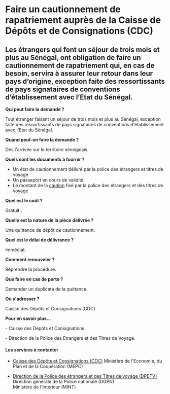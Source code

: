 # Faire un cautionnement de rapatriement auprès de la Caisse de Dépôts et de Consignations (CDC)

Les étrangers qui font un séjour de trois mois et plus au Sénégal, ont obligation de faire un cautionnement de rapatriement qui, en cas de besoin, servira à assurer leur retour dans leur pays d’origine, exception faite des ressortissants de pays signataires de conventions d’établissement avec l’Etat du Sénégal.
------------------------------------------------------------------------------------------------------------------------------------------------------------------------------------------------------------------------------------------------------------------------------------------------------------------------

**Qui peut faire la demande ?**

Tout étranger faisant un séjour de trois mois et plus au Sénégal, exception faite des ressortissants de pays signataires de conventions d'établissement avec l'Etat du Sénégal.

**Quand peut-on faire la demande ?**

Dès l'arrivée sur le territoire sénégalais.

**Quels sont les documents à fournir ?**

*   Un état de cautionnement délivré par la police des étrangers et titres de voyage
*   Un passeport en cours de validité
*   Le montant de la [caution](../../../services/caution.md) fixé par la police des étrangers et des titres de voyage  
    

**Quel est le coût ?**

Gratuit..

**Quelle est la nature de la pièce délivrée ?**

Une quittance de dépôt de cautionnement.

**Quel est le délai de délivrance ?**

Immédiat.

**Comment renouveler ?**

Reprendre la procédure.

**Que faire en cas de perte ?**

Demander un duplicata de la quittance.

**Où s'adresser ?**

Caisse des Dépôts et Consignations (CDC).

**Pour en savoir plus…**

\- Caisse des Dépôts et Consignations.

\- Direction de la Police des Etrangers et des Titres de Voyage.

#### Les services à contacter

*   [Caisse des Dépôts et Consignations (CDC)](../../../services/caisse-des-depots-et-consignations-cdc.md) Ministère de l'Economie, du Plan et de la Coopération (MEPC)  
    
*   [Direction de la Police des étrangers et des Titres de voyage (DPETV)](../../../services/direction-de-la-police-des-etrangers-et-des-titres-de-voyage-dpetv.md) Direction générale de la Police nationale (DGPN)  
    Ministère de l'Intérieur (MINT)